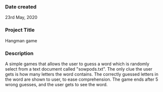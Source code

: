 ### Date created
23rd May, 2020

### Project Title
Hangman game

### Description
A simple games that allows the user to guess a word which is randomly select from a text document called "sowpods.txt".
The only clue the user gets is how many letters the word contains.
The correctly guessed letters in the word are shown to user, to ease comprehension.
The game ends after 5 wrong guesses, and the user gets to see the word.